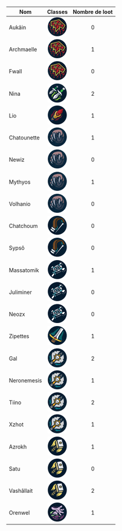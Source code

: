 | Nom         |                                         Classes                                         | Nombre de loot |
| ----------- | :-------------------------------------------------------------------------------------: | :------------: |
| Aukâin      |    <img title="chaman" alt="Alt text" src="/classes/shaman.png" width=50 height=50 >    |       0        |
| Archmaelle  |    <img title="chaman" alt="Alt text" src="/classes/shaman.png" width=50 height=50 >    |       1        |
| Fwall       |    <img title="chaman" alt="Alt text" src="/classes/shaman.png" width=50 height=50 >    |       0        |
| Nina        |    <img title="voleur" alt="Alt text" src="/classes/rogue.png" width=50 height=50 >     |       2        |
| Lio         |      <img title="mage" alt="Alt text" src="/classes/mage.png" width=50 height=50 >      |       1        |
| Chatounette |    <img title="druide" alt="Alt text" src="/classes/druide.png" width=50 height=50 >    |       1        |
| Newiz       |    <img title="druide" alt="Alt text" src="/classes/druide.png" width=50 height=50 >    |       0        |
| Mythyos     |    <img title="druide" alt="Alt text" src="/classes/druide.png" width=50 height=50 >    |       1        |
| Volhanio    |    <img title="druide" alt="Alt text" src="/classes/druide.png" width=50 height=50 >    |       0        |
| Chatchoum   |    <img title="hunter" alt="Alt text" src="/classes/hunter.png" width=50 height=50 >    |       0        |
| Sypsô       |    <img title="hunter" alt="Alt text" src="/classes/hunter.png" width=50 height=50 >    |       0        |
| Massatomik  |    <img title="Prêtre" alt="Alt text" src="/classes/priest.png" width=50 height=50 >    |       1        |
| Juliminer   |    <img title="Prêtre" alt="Alt text" src="/classes/priest.png" width=50 height=50 >    |       0        |
| Neozx       |    <img title="Prêtre" alt="Alt text" src="/classes/priest.png" width=50 height=50 >    |       0        |
| Zipettes    |       <img title="War" alt="Alt text" src="/classes/war.png" width=50 height=50 >       |       1        |
| Gal         |        <img title="DK" alt="Alt text" src="/classes/dk.png" width=50 height=50 >        |       2        |
| Neronemesis |        <img title="DK" alt="Alt text" src="/classes/dk.png" width=50 height=50 >        |       1        |
| Tiino       |        <img title="DK" alt="Alt text" src="/classes/dk.png" width=50 height=50 >        |       2        |
| Xzhot       |        <img title="DK" alt="Alt text" src="/classes/dk.png" width=50 height=50 >        |       1        |
| Azrokh      |   <img title="Paladin" alt="Alt text" src="/classes/paladin.png" width=50 height=50 >   |       1        |
| Satu        |   <img title="Paladin" alt="Alt text" src="/classes/paladin.png" width=50 height=50 >   |       0        |
| Vashâllait  |   <img title="Paladin" alt="Alt text" src="/classes/paladin.png" width=50 height=50 >   |       2        |
| Orenwel     | <img title="demoniste" alt="Alt text" src="/classes/demoniste.png" width=50 height=50 > |       1        |
